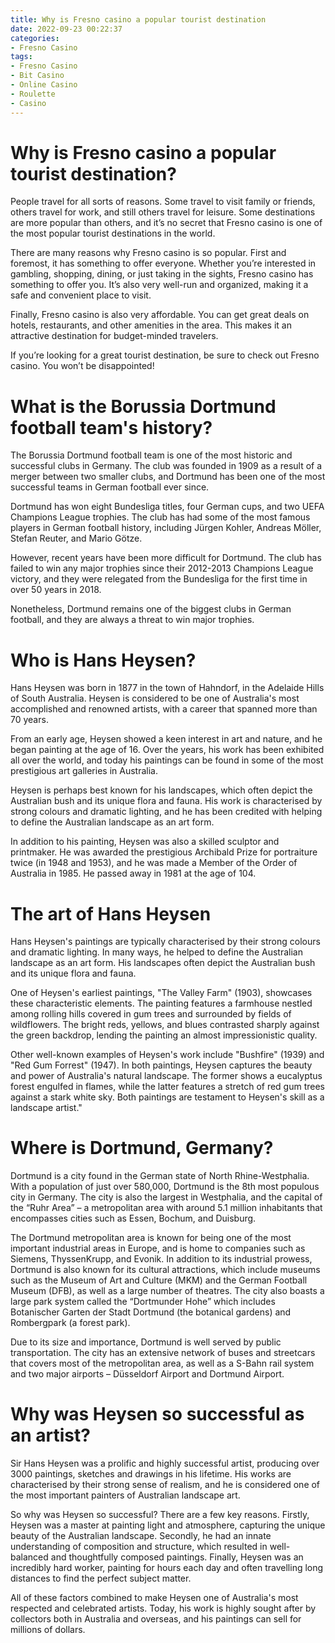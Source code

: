 ```yaml
---
title: Why is Fresno casino a popular tourist destination
date: 2022-09-23 00:22:37
categories:
- Fresno Casino
tags:
- Fresno Casino
- Bit Casino
- Online Casino
- Roulette
- Casino
---
```



#  Why is Fresno casino a popular tourist destination?

People travel for all sorts of reasons. Some travel to visit family or friends, others travel for work, and still others travel for leisure. Some destinations are more popular than others, and it’s no secret that Fresno casino is one of the most popular tourist destinations in the world.

There are many reasons why Fresno casino is so popular. First and foremost, it has something to offer everyone. Whether you’re interested in gambling, shopping, dining, or just taking in the sights, Fresno casino has something to offer you. It’s also very well-run and organized, making it a safe and convenient place to visit.

Finally, Fresno casino is also very affordable. You can get great deals on hotels, restaurants, and other amenities in the area. This makes it an attractive destination for budget-minded travelers.

If you’re looking for a great tourist destination, be sure to check out Fresno casino. You won’t be disappointed!

#  What is the Borussia Dortmund football team's history?

The Borussia Dortmund football team is one of the most historic and successful clubs in Germany. The club was founded in 1909 as a result of a merger between two smaller clubs, and Dortmund has been one of the most successful teams in German football ever since.

Dortmund has won eight Bundesliga titles, four German cups, and two UEFA Champions League trophies. The club has had some of the most famous players in German football history, including Jürgen Kohler, Andreas Möller, Stefan Reuter, and Mario Götze.

However, recent years have been more difficult for Dortmund. The club has failed to win any major trophies since their 2012-2013 Champions League victory, and they were relegated from the Bundesliga for the first time in over 50 years in 2018.

Nonetheless, Dortmund remains one of the biggest clubs in German football, and they are always a threat to win major trophies.

#  Who is Hans Heysen?

Hans Heysen was born in 1877 in the town of Hahndorf, in the Adelaide Hills of South Australia. Heysen is considered to be one of Australia's most accomplished and renowned artists, with a career that spanned more than 70 years.

From an early age, Heysen showed a keen interest in art and nature, and he began painting at the age of 16. Over the years, his work has been exhibited all over the world, and today his paintings can be found in some of the most prestigious art galleries in Australia.

Heysen is perhaps best known for his landscapes, which often depict the Australian bush and its unique flora and fauna. His work is characterised by strong colours and dramatic lighting, and he has been credited with helping to define the Australian landscape as an art form.

In addition to his painting, Heysen was also a skilled sculptor and printmaker. He was awarded the prestigious Archibald Prize for portraiture twice (in 1948 and 1953), and he was made a Member of the Order of Australia in 1985. He passed away in 1981 at the age of 104.

# The art of Hans Heysen

Hans Heysen's paintings are typically characterised by their strong colours and dramatic lighting. In many ways, he helped to define the Australian landscape as an art form. His landscapes often depict the Australian bush and its unique flora and fauna.

One of Heysen's earliest paintings, "The Valley Farm" (1903), showcases these characteristic elements. The painting features a farmhouse nestled among rolling hills covered in gum trees and surrounded by fields of wildflowers. The bright reds, yellows, and blues contrasted sharply against the green backdrop, lending the painting an almost impressionistic quality.

Other well-known examples of Heysen's work include "Bushfire" (1939) and "Red Gum Forrest" (1947). In both paintings, Heysen captures the beauty and power of Australia's natural landscape. The former shows a eucalyptus forest engulfed in flames, while the latter features a stretch of red gum trees against a stark white sky. Both paintings are testament to Heysen's skill as a landscape artist."



#  Where is Dortmund, Germany?

Dortmund is a city found in the German state of North Rhine-Westphalia. With a population of just over 580,000, Dortmund is the 8th most populous city in Germany. The city is also the largest in Westphalia, and the capital of the “Ruhr Area” – a metropolitan area with around 5.1 million inhabitants that encompasses cities such as Essen, Bochum, and Duisburg.

The Dortmund metropolitan area is known for being one of the most important industrial areas in Europe, and is home to companies such as Siemens, ThyssenKrupp, and Evonik. In addition to its industrial prowess, Dortmund is also known for its cultural attractions, which include museums such as the Museum of Art and Culture (MKM) and the German Football Museum (DFB), as well as a large number of theatres. The city also boasts a large park system called the “Dortmunder Hohe” which includes Botanischer Garten der Stadt Dortmund (the botanical gardens) and Rombergpark (a forest park).

Due to its size and importance, Dortmund is well served by public transportation. The city has an extensive network of buses and streetcars that covers most of the metropolitan area, as well as a S-Bahn rail system and two major airports – Düsseldorf Airport and Dortmund Airport.

#  Why was Heysen so successful as an artist?

Sir Hans Heysen was a prolific and highly successful artist, producing over 3000 paintings, sketches and drawings in his lifetime. His works are characterised by their strong sense of realism, and he is considered one of the most important painters of Australian landscape art.

So why was Heysen so successful? There are a few key reasons. Firstly, Heysen was a master at painting light and atmosphere, capturing the unique beauty of the Australian landscape. Secondly, he had an innate understanding of composition and structure, which resulted in well-balanced and thoughtfully composed paintings. Finally, Heysen was an incredibly hard worker, painting for hours each day and often travelling long distances to find the perfect subject matter.

All of these factors combined to make Heysen one of Australia's most respected and celebrated artists. Today, his work is highly sought after by collectors both in Australia and overseas, and his paintings can sell for millions of dollars.